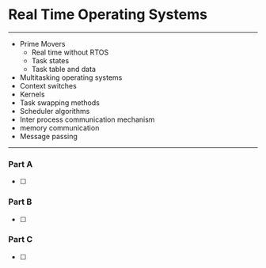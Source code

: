 # Real Time Operating Systems
---
- Prime Movers
	- Real time without RTOS
	- Task states
	- Task table and data
- Multitasking operating systems
- Context switches
- Kernels
- Task swapping methods
- Scheduler algorithms
- Inter process communication mechanism
- memory communication
- Message passing
---
### Part A
- [ ] 

### Part B
- [ ] 

### Part C
- [ ] 
